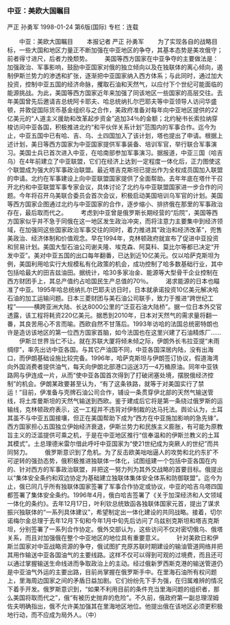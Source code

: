 ### 中亚：美欧大国瞩目
严正  孙勇军
1998-01-24
第6版(国际)
专栏：连载

　　中亚：美欧大国瞩目
　　本报记者  严正  孙勇军
　　为了实现各自的战略目标，一些大国和地区力量正不断加强在中亚地区的争夺，其基本态势是美攻俄守；前者得寸进尺，后者力挽颓势。
　　美国等西方国家在中亚争夺的主要做法是：加强政治、军事影响，鼓励中亚国家对俄的独立倾向以及在独联体的离心倾向，遏制伊斯兰势力的渗透和扩张，逐渐把中亚国家纳入西方体系；与此同时，通过加大投资，控制中亚五国的经济命脉，攫取石油和天然气，以应付下个世纪可能面临的能源挑战。为此，美国等西方国家近年来加强了同该地区一些国家的高层交往。去年美国曾先后邀请吉总统阿卡耶夫、哈总统纳扎尔巴耶夫等中亚领导人访问华盛顿，并敦促国际货币基金组织与之合作，美政府准备对每年向中亚地区提供的22亿美元的“人道主义援助和改革起步资金”追加34％的金额；北约秘书长索拉纳穿梭访问中亚各国，积极推进北约“和平伙伴关系计划”范围内的军事合作。迄今为止，中亚五国中已有哈、吉、乌、土四国加入了该计划，塔也提出了申请。根据上述计划，美日等西方国家为中亚国家提供军事装备、培训军官，举行联合军事演习。美国士兵已首次进入中亚，在哈南部参加军事演习。据报道，中亚三国（哈吉乌）在4年前建立了中亚联盟，它们在经济上达到一定程度一体化后，正力图使这个联盟成为强大的军事政治联盟。最近塔吉克斯坦已提出作为全权成员国加入联盟的申请。北约在军事建设上向中亚联盟国家提供了全面帮助。去年年底在塔什干召开北约和中亚联盟军事专家会议，具体讨论了北约与中亚联盟国家进一步合作的问题。今年将召开乌美联合委员会首次会议，积极启动美国培训乌军官的计划。美国等西方国家企图通过北约与中亚国家的合作，逐步缩小、排挤俄在那里的军事政治存在，最后取而代之。
　　考虑到中亚曾是俄罗斯长期经营的“后院”，美国等西方国家似乎并不急于同俄在这一地区发生政治冲突，而将注意力主要集中到经济领域，在加强同这些国家政治军事交往的同时，着力推进其“政治和经济改革”，兜售美政治、经济体制和价值观念。早在1994年，克林顿政府就宣布了促进中亚投资和贸易计划。美国大型石油公司谢夫隆、埃克森、阿莫科、莫比尔等都已决定“开发中亚”。美对中亚五国的出口每年翻番，已达到近10亿美元。仅以哈萨克斯坦为例，美国利用哈实行大规模私有化政策的机会，成功控制了哈多数基础行业，其中包括哈最大的田吉兹油田。据统计，哈30多家冶金、能源等大型骨干企业控制在西方财团手上，其总产值约占哈国民生产总值的70％。
　　渴求能源的日本也瞄准了中亚。1995年哈总统纳扎尔巴耶夫访日时，日本就承诺投资10亿美元解决哈石油的加工运输问题。日本三菱财团与美石油公司联手，致力于推进“跨世纪工程”———横跨亚洲大陆、长达8000公里的“泛亚石油大陆桥”。据一位日本外交官透露，该工程将耗资220亿美元。据悉到2010年，日本对天然气的需求量将翻一番，其良苦用心不言而喻。西欧自然不甘落后。1993年访哈的法国总统密特朗也许是造访该地区的第一位西方国家首脑，如今法国也在这里兴建了石油精炼厂……
　　伊斯兰世界当仁不让。就在苏联大厦将倾未倾之际，伊朗外长韦拉亚提“未雨绸缪”，率先出访中亚各国。与其它产油国不同，中亚各国深居内陆，没有出海口，而伊朗基础设施比较完备。1996年，哈萨克斯坦与伊朗签订协议，假道海湾向外国消费者提供油气，每天向伊朗北部港口运送3万—4万桶原油。同年中亚铁路网与伊连成一片，从而“使中亚各国首次得到了打破闭塞处境，摆脱俄经济控制”的机会。伊朗某政要甚至认为，“有了这条铁路，就等于对美国实行了禁运！”目前，伊准备与壳牌石油公司合作，铺设一条贯穿伊北部的天然气输送管线，将土库曼斯坦的天然气输送到西欧。鉴于建成后它将是第一条绕过俄罗斯的运输线，克林顿政府表示，这一工程并不违背对伊制裁的达马托法。舆论认为，土耳其虽不与中亚五国接壤，但正在美国帮助下成为“西方在中亚施加影响的急先锋”。西方国家担心五国独立伊始经济衰退，伊斯兰势力和民族主义膨胀，有可能为原教旨主义的泛滥提供可乘之机，于是在中亚地区推行“信奉温和的伊斯兰教义的土耳其模式”。土总理德米雷尔借此呼吁中亚国家为“使21世纪成为突厥人的世纪”而共同努力。
　　俄罗斯意识到了危机。为了反击欧美咄咄逼人的攻势和北约东扩不可逆转的强劲态势，俄积极推进独联体一体化，试图组建一个包括中亚各国在内的、针对西方的军事政治联盟，并把这一努力列为其外交战略的首要目标。俄提出以“集体安全条约和双边协定为基础建立独联体集体安全体系和防御联盟”。迄今为止，俄已同几乎所有独联体国家签署了军事合作协定或协议，中亚的哈吉乌塔四国都签署了集体安全条约。1996年4月，俄白哈吉签署了《关于加深经济和人文领域一体化的条约》。去年12月17日，叶利钦总统致函各独联体国家元首，提出了谋求振兴独联体的“一系列具体建议”，希望制定出一体化建设的共同战略。接着，切尔诺梅尔金总理于去年12月下旬和今年1月中旬先后访问了乌兹别克斯坦和塔吉克斯坦，分别签署了一系列合作协定。俄外交部认为，这些访问不仅对密切俄乌、俄塔关系，而且对加强俄在整个中亚地区的地位具有重要意义。
　　针对美欧日和伊斯兰国家对中亚战略资源的争夺，俄试图扩充原苏联时期建设的输油管道网络并把其用作输送中亚各国油气的主要线路。这样不仅可以得到可观的过境费，而且还可以通过掌握输送生命线进而争取政治上的主动。经过俄新罗西斯克港的输送管道仍是中亚油气外运的主要出路，目前尚掌握在俄罗斯手中。在里海石油所有权问题上，里海周边国家之间的矛盾日益加剧。它们纷纷先下手为强，在归属难辨的情况下着手开发。俄罗斯意识到，“如果不利用目前的条件充当里海问题的组织者，那么美国将取而代之”，俄“有被历史抛弃的危险”。不久前，俄政府第一副总理涅姆佐夫明确指出，俄不允许美加强其在里海地区地位。他提出俄在该地区必须更积极地行动，而不应成为局外人。（中）
